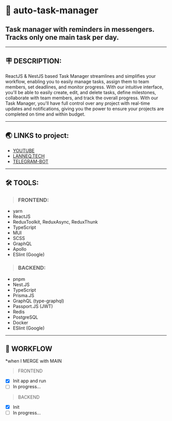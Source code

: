 # 🚀 auto-task-manager
## Task manager with reminders in messengers. Tracks only one main task per day.

---
## 🪧 DESCRIPTION:
ReactJS & NestJS based Task Manager streamlines and simplifies your workflow, enabling you to easily manage tasks, assign them to team members, set deadlines, and monitor progress. With our intuitive interface, you'll be able to easily create, edit, and delete tasks, define milestones, collaborate with team members, and track the overall progress. With our Task Manager, you'll have full control over any project with real-time updates and notifications, giving you the power to ensure your projects are completed on time and within budget.

---
## 🌏 LINKS to project:
 - [YOUTUBE](https://link.com)
 - [LANNEQ.TECH](https://lanneq.tech)
 - [TELEGRAM-BOT](https://t.me/laneautobot)

---
## 🛠 TOOLS:
> ### FRONTEND:
 - yarn
 - ReactJS
 - ReduxToolkit, ReduxAsync, ReduxThunk
 - TypeScript
 - MUI
 - SCSS
 - GraphQL
 - Apollo
 - ESlint (Google)

> ### BACKEND:
 - pnpm
 - Nest.JS
 - TypeScript
 - Prisma.JS
 - GraphQL (type-graphql)
 - Passport.JS (JWT)
 - Redis
 - PostgreSQL
 - Docker
 - ESlint (Google)

---
## 🔀 WORKFLOW 
*when I MERGE with MAIN

> FRONTEND
- [x] Init app and run
- [ ] In progress...

> BACKEND
- [x] Init
- [ ] In progress...
